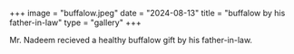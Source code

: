 +++
image = "buffalow.jpeg"
date = "2024-08-13"
title = "buffalow by his father-in-law"
type = "gallery"
+++

Mr. Nadeem recieved a healthy buffalow gift by his father-in-law.
